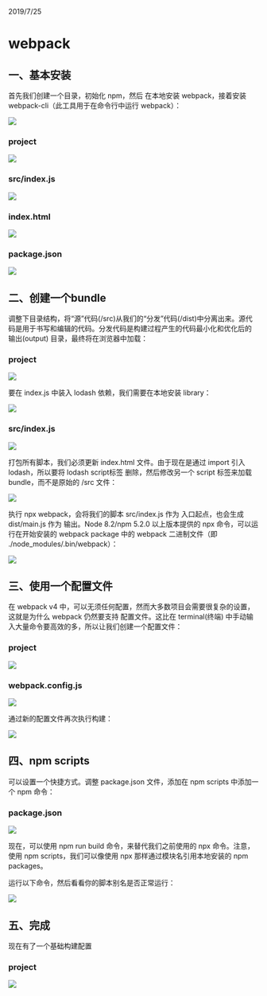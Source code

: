 2019/7/25

# webpack

## 一、基本安装

首先我们创建一个目录，初始化 npm，然后 在本地安装 webpack，接着安装 webpack-cli（此工具用于在命令行中运行 webpack）：

![](imgs/1.png)

### project

![](imgs/2.png)

### src/index.js

![](imgs/3.png)

### index.html

![](imgs/4.png)

### package.json

![](imgs/5.png)

## 二、创建一个bundle

调整下目录结构，将“源”代码(/src)从我们的“分发”代码(/dist)中分离出来。源代码是用于书写和编辑的代码。分发代码是构建过程产生的代码最小化和优化后的 输出(output) 目录，最终将在浏览器中加载：

### project

![](imgs/10.png)

要在 index.js 中装入 lodash 依赖，我们需要在本地安装 library：

![](imgs/6.png)

### src/index.js

![](imgs/7.png)

打包所有脚本，我们必须更新 index.html 文件。由于现在是通过 import 引入 lodash，所以要将 lodash script标签 删除，然后修改另一个 script 标签来加载 bundle，而不是原始的 /src 文件：

![](imgs/8.png)

执行 npx webpack，会将我们的脚本 src/index.js 作为 入口起点，也会生成 dist/main.js 作为 输出。Node 8.2/npm 5.2.0 以上版本提供的 npx 命令，可以运行在开始安装的 webpack package 中的 webpack 二进制文件（即 ./node_modules/.bin/webpack）：

![](imgs/9.png)

## 三、使用一个配置文件

在 webpack v4 中，可以无须任何配置，然而大多数项目会需要很复杂的设置，这就是为什么 webpack 仍然要支持 配置文件。这比在 terminal(终端) 中手动输入大量命令要高效的多，所以让我们创建一个配置文件：

### project

![](imgs/11.png)

### webpack.config.js

![](imgs/12.png)

通过新的配置文件再次执行构建：

![](imgs/13.png)

## 四、npm scripts

可以设置一个快捷方式。调整 package.json 文件，添加在 npm scripts 中添加一个 npm 命令：

### package.json

![](imgs/14.png)

现在，可以使用 npm run build 命令，来替代我们之前使用的 npx 命令。注意，使用 npm scripts，我们可以像使用 npx 那样通过模块名引用本地安装的 npm packages。

运行以下命令，然后看看你的脚本别名是否正常运行：

![](imgs/15.png)

## 五、完成

现在有了一个基础构建配置

### project

![](imgs/16.png)